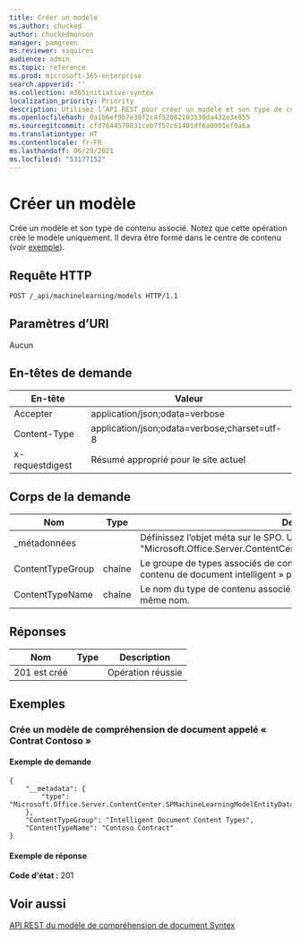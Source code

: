 ```yaml
---
title: Créer un modèle
ms.author: chucked
author: chuckedmonson
manager: pamgreen
ms.reviewer: ssquires
audience: admin
ms.topic: reference
ms.prod: microsoft-365-enterprise
search.appverid: ''
ms.collection: m365initiative-syntex
localization_priority: Priority
description: Utilisez l’API REST pour créer un modèle et son type de contenu associé.
ms.openlocfilehash: 0a1b6ef9b7e38f2c4f52082103530da432e3e855
ms.sourcegitcommit: cfd7644570831ceb7f57c61401df6a0001ef0a6a
ms.translationtype: HT
ms.contentlocale: fr-FR
ms.lasthandoff: 06/29/2021
ms.locfileid: "53177152"
---
```

# <a name="create-model"></a>Créer un modèle

Crée un modèle et son type de contenu associé. Notez que cette opération crée le modèle uniquement. Il devra être formé dans le centre de contenu (voir [exemple](rest-createmodel-method.md#examples)).

## <a name="http-request"></a>Requête HTTP

```
POST /_api/machinelearning/models HTTP/1.1
```
## <a name="uri-parameters"></a>Paramètres d’URI

Aucun

## <a name="request-headers"></a>En-têtes de demande

| En-tête | Valeur |
|--------|-------|
|Accepter|application/json;odata=verbose|
|Content-Type|application/json;odata=verbose;charset=utf-8|
|x-requestdigest|Résumé approprié pour le site actuel|

## <a name="request-body"></a>Corps de la demande

|Nom    |Type   |Description |
|--------|-------|------------|
|_métadonnées|  |Définissez l’objet méta sur le SPO. Utilisez toujours la valeur : {"type": "Microsoft.Office.Server.ContentCenter.SPMachineLearningModelEntityData"}. |
|ContentTypeGroup|chaîne|Le groupe de types associés de contenu associé au modèle. « Types de contenu de document intelligent » par défaut.|
|ContentTypeName|chaîne|Le nom du type de contenu associé. Le fichier de modèle créé portera le même nom.|

## <a name="responses"></a>Réponses

| Nom   | Type  | Description|
|--------|-------|------------|
|201 est créé| |Opération réussie|

## <a name="examples"></a>Exemples

### <a name="create-a-new-document-understanding-model-called-contoso-contract"></a>Crée un modèle de compréhension de document appelé « Contrat Contoso »

#### <a name="sample-request"></a>Exemple de demande

```
{
    "__metadata": {
        "type": "Microsoft.Office.Server.ContentCenter.SPMachineLearningModelEntityData"
    },
    "ContentTypeGroup": "Intelligent Document Content Types",
    "ContentTypeName": "Contoso Contract"
}
```

#### <a name="sample-response"></a>Exemple de réponse

**Code d'état :** 201

## <a name="see-also"></a>Voir aussi

[API REST du modèle de compréhension de document Syntex](syntex-model-rest-api.md)
